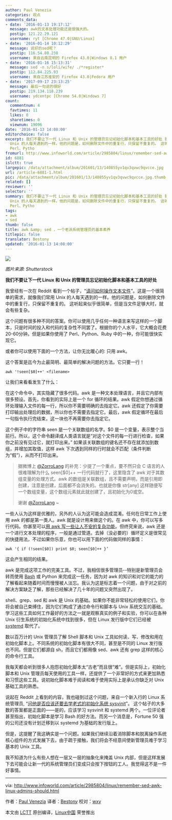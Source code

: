 ```yaml
---
author: Paul Venezia
categories: 观点
comments_data:
- date: '2016-01-13 19:17:12'
  message: awk的文本处理功能还是很强大的。
  postip: 121.22.29.121
  username: ryt [Chrome 47.0|GNU/Linux]
- date: '2016-01-14 10:12:29'
  message: 说好的sed呢？
  postip: 116.54.80.238
  username: 来自云南昆明的 Firefox 43.0|Windows 8.1 用户
- date: '2016-01-16 15:13:31'
  message: sed -n s/loli/wife/ ./*register*
  postip: 112.84.225.93
  username: 来自江苏淮安的 Firefox 43.0|Fedora 用户
- date: '2017-09-17 23:13:25'
  message: 最后一句说的很好
  postip: 219.134.118.239
  username: ydcentpc [Chrome 54.0|Windows 7]
count:
  commentnum: 4
  favtimes: 11
  likes: 0
  sharetimes: 0
  viewnum: 19096
date: '2016-01-13 14:08:00'
editorchoice: false
excerpt: 我们不要让下一代 Linux 和 Unix 的管理员忘记初始化脚本和基本工具的好处 我曾经有一次在 Reddit 看到一个帖子，请问如何操作文本文件。这是一个很简单的需求，就像我们常用
  Unix 的人每天遇到的一样。他的问题是，如何删除文件中的重复行，只保留不重复的。 这听起来似乎很简单，但是当文件足够大时，就会有些复杂。 这个问题有很多种不同的答案。你可以使用几乎任何一种语言来写这样的一个脚本，只是时间的投入和代码的复杂性不同罢了。根据你的个人水平，它大概会花费20-60分钟。但是如果你使用了
  Perl、Pytho
fromurl: http://www.infoworld.com/article/2985804/linux/remember-sed-awk-linux-admins-should.html
id: 6881
islctt: true
largepic: /data/attachment/album/201601/13/140855yv1qv3qvwc9qvcce.jpg
url: /article-6881-1.html
pic: /data/attachment/album/201601/13/140855yv1qv3qvwc9qvcce.jpg.thumb.jpg
related: []
reviewer: ''
selector: ''
summary: 我们不要让下一代 Linux 和 Unix 的管理员忘记初始化脚本和基本工具的好处 我曾经有一次在 Reddit 看到一个帖子，请问如何操作文本文件。这是一个很简单的需求，就像我们常用
  Unix 的人每天遇到的一样。他的问题是，如何删除文件中的重复行，只保留不重复的。 这听起来似乎很简单，但是当文件足够大时，就会有些复杂。 这个问题有很多种不同的答案。你可以使用几乎任何一种语言来写这样的一个脚本，只是时间的投入和代码的复杂性不同罢了。根据你的个人水平，它大概会花费20-60分钟。但是如果你使用了
  Perl、Pytho
tags:
- awk
- sed
thumb: false
title: awk &amp; sed ，一个老派系统管理员的基本素养
titlepic: false
translator: Bestony
updated: '2016-01-13 14:08:00'
---
```


![](/data/attachment/album/201601/13/140855yv1qv3qvwc9qvcce.jpg)


*图片来源: Shutterstock*


**我们不要让下一代 Linux 和 Unix 的管理员忘记初始化脚本和基本工具的好处**


我曾经有一次在 Reddit 看到一个帖子，“[请问如何操作文本文件](https://www.reddit.com/r/linuxadmin/comments/3lwyko/how_do_i_remove_every_occurence_of_duplicate_line/)”。这是一个很简单的需求，就像我们常用 Unix 的人每天遇到的一样。他的问题是，如何删除文件中的重复行，只保留不重复的。 这听起来似乎很简单，但是当文件足够大时，就会有些复杂。


这个问题有很多种不同的答案。你可以使用几乎任何一种语言来写这样的一个脚本，只是时间的投入和代码的复杂性不同罢了。根据你的个人水平，它大概会花费20-60分钟。但是如果你使用了 Perl、Python、Ruby 中的一种，你可能很快实现它。


或者你可以使用下面的一个方法，让你无比暖心的: 只用 awk。


这个答案是迄今为止最简明、最简单的解决问题的方法。它只要一行！



```
awk '!seen[$0]++' <filename>

```

让我们来看看发生了什么：


在这个命令中，其实隐藏了很多代码。awk 是一种文本处理语言，并且它内部有很多预设。首先，你看到的实际上是一个 for 循环的结果。awk 假定你想通过循环处理输入文件的每一行，所以你不需要明确的去指定它。awk 还假定了你需要打印输出处理后的数据，所以你也不需要去指定它。最后，awk 假定循环在最后一句指令执行完结束，这一块也不再需要你去指定它。


这个例子中的字符串 seen 是一个关联数组的名字。$0 是一个变量，表示整个当前行。所以，这个命令翻译成人类语言就是“对这个文件的每一行进行检查，如果你之前没有见过它，就打印出来。” 如果该关联数组的键名还不存在就添加到数组，并增加其取值，这样 awk 下次遇到同样的行时就会不匹配（条件判断为“假”），从而不打印出来。



> 
> 据微博上 [@ZorroLang](http://weibo.com/3246109510 "ZorroLang") 的补充：少提了一个重点，要不然只会 C 语言的人很难理解为什么 seen[$0]++ 一行代码就行了，这里隐含了 awk 对于其数组变量的处理方式。awk 的数组是关联数组，且不需要声明，而是引用即创建，注意是创建，后面都不会消失的。也就是你像 str[any] 这样随便写一个数组变量，这个数组元素就此就创建了，且初始化为0或空。
> 
> 
> 谢谢 [@ZorroLang](http://weibo.com/3246109510 "ZorroLang") ~
> 
> 
> 


一些人认为这样是优雅的，另外的人认为这可能会造成混淆。任何在日常工作上使用 awk 的都是第一类人。awk 就是设计用来做这个的。在 awk 中，你可以写多行代码。你甚至可以[用 awk 写一些让人不安的复杂功能](http://intro-to-awk.blogspot.com/2008/08/awk-more-complex-examples.html)。但终究来说，awk 还是一个进行文本处理的程序，一般是通过管道。去掉（没必要的）循环定义是很常见的快捷用法，不过如果你乐意，你也可以用下面的代码做同样的事情：



```
awk '{ if (!seen[$0]) print $0; seen[$0]++ }’ 

```

这会产生相同的结果。


awk 是完成这项工作的完美工具。不过，我相信很多管理员--特别是新管理员会转而使用 [Bash](http://www.infoworld.com/article/2613338/linux/linux-how-to-script-a-bash-crash-course.html) 或 Python 来完成这一任务，因为对 awk 的知识和对它的能力的了解看起来随着时间而慢慢被人淡忘。我认为这是标志着一个问题，由于对之前的解决方案缺乏了解，那些已经解决了几十年的问题又突然出现了。


shell、grep、sed 和 awk 是 Unix 的基础。如果你不能非常轻松的使用它们，你将会被自己束缚住，因为它们构成了通过命令行和脚本与 Unix 系统交互的基础。学习这些工具如何工作最好的方法之一就是观察真实的例子和实验，你可以在各种 Unix 衍生系统的初始化系统中找到很多，但在 Linux 发行版中它们已经被 [systemd](http://www.infoworld.com/article/2608798/data-center/systemd--harbinger-of-the-linux-apocalypse.html) 取代了。


数以百万计的 Unix 管理员了解 Shell 脚本和 Unix 工具如何读、写、修改和用在初始化脚本上。不同系统的初始化脚本有很大不同，甚至是不同的 Linux 发行版也不同。但是它们都源自 sh，而且它们都用像 sed、awk 还有 grep 这样的核心的命令行工具。


我每天都会听到很多人抱怨初始化脚本太“古老”而且很“难”。但是实际上，初始化脚本和 Unix 管理员每天使用的工具一样，还提供了一个非常好的方式来更加熟悉和习惯这些工具。说初始化脚本难于阅读和难于使用实际上是承认你缺乏对 Unix 基础工具的熟悉。


说起在 Reddit 上看到的内容，我也碰到过这个问题，来自一个新入行的 Linux 系统管理员, “[问他是否应该还要去学老式的初始化系统 sysvinit](https://www.reddit.com/r/linuxadmin/comments/3ltq2y/when_i_start_learning_about_linux_administration/)”。 这个帖子的大多数的答案都是正面的——是的，应该学习 sysvinit 和 systemd 两个。一位评论者甚至指出，初始化脚本是学习 Bash 的好方法。而另一个消息是，Fortune 50 强的公司还没有计划迁移到以 systemd 为基础的发行版上。


但是，这提醒了我这确实是一个问题。如果我们继续沿着消除脚本和脱离操作系统核心组件的方式发展下去，由于疏于接触，我们将会不经意间使新管理员难于学习基本的 Unix 工具。


我不知道为什么有些人想在一层又一层的抽象化来掩盖 Unix 内部，但是这样发展下去可能会让新一代的系统管理员们变成只会按下按钮的工人。我觉得这不是一件好事情。




---


via: <http://www.infoworld.com/article/2985804/linux/remember-sed-awk-linux-admins-should.html>


作者：[Paul Venezia](http://www.infoworld.com/author/Paul-Venezia/) 译者：[Bestony](https://github.com/Bestony) 校对：[wxy](https://github.com/wxy)


本文由 [LCTT](https://github.com/LCTT/TranslateProject) 原创编译，[Linux中国](https://linux.cn/) 荣誉推出